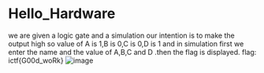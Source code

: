 # Hello_Hardware
we are given a logic gate and a simulation our intention is to make the output high so value of A is 1,B is 0,C is 0,D is 1 and in simulation first we enter the name and the value of A,B,C and D .then the flag is displayed.
flag: ictf{G00d_woRk}
![image](https://user-images.githubusercontent.com/92683901/176436581-4ba94abb-d216-4858-ab4e-c489f9f54414.png)


